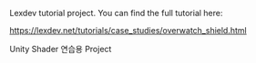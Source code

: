 Lexdev tutorial project. You can find the full tutorial here:

https://lexdev.net/tutorials/case_studies/overwatch_shield.html

Unity Shader 연습용 Project
